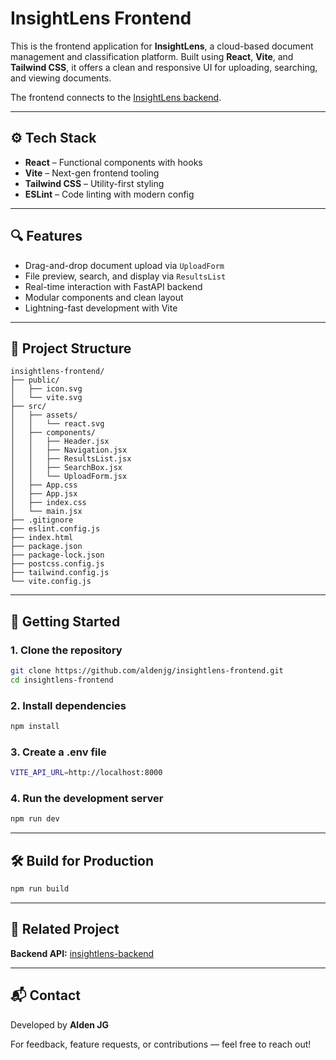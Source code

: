 # InsightLens Frontend

This is the frontend application for **InsightLens**, a cloud-based document management and classification platform. Built using **React**, **Vite**, and **Tailwind CSS**, it offers a clean and responsive UI for uploading, searching, and viewing documents.

The frontend connects to the [InsightLens backend](https://github.com/aldenjg/insightlens).

---

## ⚙️ Tech Stack

- **React** – Functional components with hooks
- **Vite** – Next-gen frontend tooling
- **Tailwind CSS** – Utility-first styling
- **ESLint** – Code linting with modern config

---

## 🔍 Features

- Drag-and-drop document upload via `UploadForm`
- File preview, search, and display via `ResultsList`
- Real-time interaction with FastAPI backend
- Modular components and clean layout
- Lightning-fast development with Vite

---

## 📁 Project Structure

```
insightlens-frontend/
├── public/
│   ├── icon.svg
│   └── vite.svg
├── src/
│   ├── assets/
│   │   └── react.svg
│   ├── components/
│   │   ├── Header.jsx
│   │   ├── Navigation.jsx
│   │   ├── ResultsList.jsx
│   │   ├── SearchBox.jsx
│   │   └── UploadForm.jsx
│   ├── App.css
│   ├── App.jsx
│   ├── index.css
│   └── main.jsx
├── .gitignore
├── eslint.config.js
├── index.html
├── package.json
├── package-lock.json
├── postcss.config.js
├── tailwind.config.js
└── vite.config.js
```

---

## 🚀 Getting Started

### 1. Clone the repository

```bash
git clone https://github.com/aldenjg/insightlens-frontend.git
cd insightlens-frontend
```

### 2. Install dependencies

```bash
npm install
```

### 3. Create a .env file

```bash
VITE_API_URL=http://localhost:8000
```

### 4. Run the development server

```bash
npm run dev
```

---

## 🛠 Build for Production

```bash
npm run build
```

---

## 🔗 Related Project

**Backend API:** [insightlens-backend](https://github.com/aldenjg/insightlens)

---

## 📬 Contact

Developed by **Alden JG**

For feedback, feature requests, or contributions — feel free to reach out!

